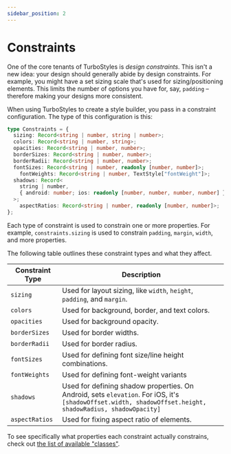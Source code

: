 ```yaml
---
sidebar_position: 2
---
```


# Constraints

One of the core tenants of TurboStyles is _design constraints_. This isn't a new idea: your design should generally abide by design constraints. For example, you might have a set sizing scale that's used for sizing/positioning elements. This limits the number of options you have for, say, `padding` &ndash; therefore making your designs more consistent.

When using TurboStyles to create a style builder, you pass in a constraint configuration. The type of this configuration is this:

```ts
type Constraints = {
  sizing: Record<string | number, string | number>;
  colors: Record<string | number, string>;
  opacities: Record<string | number, number>;
  borderSizes: Record<string | number, number>;
  borderRadii: Record<string | number, number>;
  fontSizes: Record<string | number, readonly [number, number]>;
	fontWeights: Record<string | number, TextStyle["fontWeight"]>;
  shadows: Record<
    string | number,
    { android: number; ios: readonly [number, number, number, number] }
  >;
	aspectRatios: Record<string | number, readonly [number, number]>;
};
```

Each type of constraint is used to constrain one or more properties. For example, `constraints.sizing` is used to constrain `padding`, `margin`, `width`, and more properties.

The following table outlines these constraint types and what they affect.

| Constraint Type | Description |
| --- | --- |
| `sizing` | Used for layout sizing, like `width`, `height`, `padding`, and `margin`. |
| `colors` | Used for background, border, and text colors. |
| `opacities` | Used for background opacity. |
| `borderSizes` | Used for border widths. |
| `borderRadii` | Used for border radius. |
| `fontSizes` | Used for defining font size/line height combinations. |
| `fontWeights` | Used for defining font-weight variants |
| `shadows` | Used for defining shadow properties. On Android, sets `elevation`. For iOS, it's `[shadowOffset.width, shadowOffset.height, shadowRadius, shadowOpacity]` |
| `aspectRatios` | Used for fixing aspect ratio of elements. |

To see specifically what properties each constraint actually constrains, check out [the list of available "classes"](./available-classes.md).
